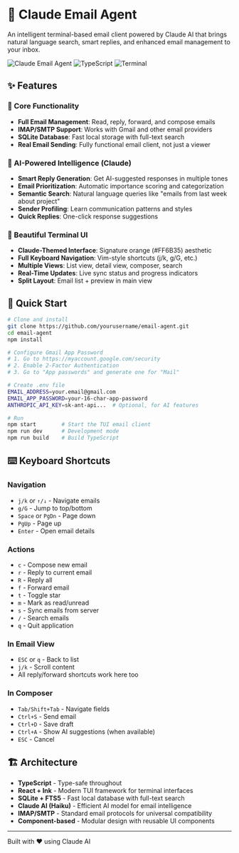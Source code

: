 # 📧 Claude Email Agent

An intelligent terminal-based email client powered by Claude AI that brings natural language search, smart replies, and enhanced email management to your inbox.

![Claude Email Agent](https://img.shields.io/badge/Powered%20by-Claude-FF6B35?style=for-the-badge)
![TypeScript](https://img.shields.io/badge/TypeScript-007ACC?style=for-the-badge&logo=typescript&logoColor=white)
![Terminal](https://img.shields.io/badge/Terminal-4D4D4D?style=for-the-badge&logo=windows-terminal&logoColor=white)

## ✨ Features

### 🎯 Core Functionality
- **Full Email Management**: Read, reply, forward, and compose emails
- **IMAP/SMTP Support**: Works with Gmail and other email providers
- **SQLite Database**: Fast local storage with full-text search
- **Real Email Sending**: Fully functional email client, not just a viewer

### 🤖 AI-Powered Intelligence (Claude)
- **Smart Reply Generation**: Get AI-suggested responses in multiple tones
- **Email Prioritization**: Automatic importance scoring and categorization
- **Semantic Search**: Natural language queries like "emails from last week about project"
- **Sender Profiling**: Learn communication patterns and styles
- **Quick Replies**: One-click response suggestions

### 🎨 Beautiful Terminal UI
- **Claude-Themed Interface**: Signature orange (#FF6B35) aesthetic
- **Full Keyboard Navigation**: Vim-style shortcuts (j/k, g/G, etc.)
- **Multiple Views**: List view, detail view, composer, search
- **Real-Time Updates**: Live sync status and progress indicators
- **Split Layout**: Email list + preview in main view

## 🚀 Quick Start

```bash
# Clone and install
git clone https://github.com/yourusername/email-agent.git
cd email-agent
npm install

# Configure Gmail App Password
# 1. Go to https://myaccount.google.com/security
# 2. Enable 2-Factor Authentication
# 3. Go to "App passwords" and generate one for "Mail"

# Create .env file
EMAIL_ADDRESS=your.email@gmail.com
EMAIL_APP_PASSWORD=your-16-char-app-password
ANTHROPIC_API_KEY=sk-ant-api...  # Optional, for AI features

# Run
npm start        # Start the TUI email client
npm run dev      # Development mode
npm run build    # Build TypeScript
```

## ⌨️ Keyboard Shortcuts

### Navigation
- `j/k` or `↑/↓` - Navigate emails
- `g/G` - Jump to top/bottom
- `Space` or `PgDn` - Page down
- `PgUp` - Page up
- `Enter` - Open email details

### Actions
- `c` - Compose new email
- `r` - Reply to current email
- `R` - Reply all
- `f` - Forward email
- `t` - Toggle star
- `m` - Mark as read/unread
- `s` - Sync emails from server
- `/` - Search emails
- `q` - Quit application

### In Email View
- `ESC` or `q` - Back to list
- `j/k` - Scroll content
- All reply/forward shortcuts work here too

### In Composer
- `Tab/Shift+Tab` - Navigate fields
- `Ctrl+S` - Send email
- `Ctrl+D` - Save draft
- `Ctrl+A` - Show AI suggestions (when available)
- `ESC` - Cancel

## 🏗️ Architecture

- **TypeScript** - Type-safe throughout
- **React + Ink** - Modern TUI framework for terminal interfaces
- **SQLite + FTS5** - Fast local database with full-text search
- **Claude AI (Haiku)** - Efficient AI model for email intelligence
- **IMAP/SMTP** - Standard email protocols for universal compatibility
- **Component-based** - Modular design with reusable UI components

---

Built with ❤️ using Claude AI